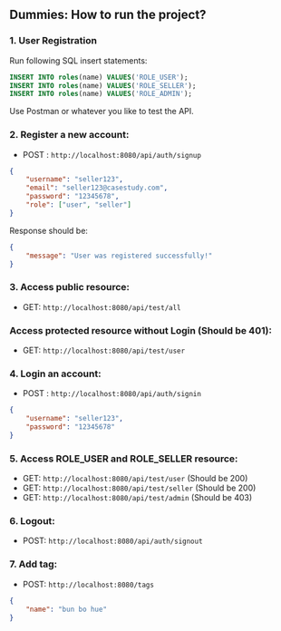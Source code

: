 ## Dummies: How to run the project?

### 1. User Registration

Run following SQL insert statements:
```sql
INSERT INTO roles(name) VALUES('ROLE_USER');
INSERT INTO roles(name) VALUES('ROLE_SELLER');
INSERT INTO roles(name) VALUES('ROLE_ADMIN');
```

Use Postman or whatever you like to test the API.
### 2. **Register a new account:**
- POST : `http://localhost:8080/api/auth/signup`
```json
{
    "username": "seller123",
    "email": "seller123@casestudy.com",
    "password": "12345678",
    "role": ["user", "seller"]
}
```
Response should be:
```json
{
    "message": "User was registered successfully!"
}
```

### 3. **Access public resource:**
- GET: `http://localhost:8080/api/test/all`
### **Access protected resource without Login (Should be 401):**
- GET: `http://localhost:8080/api/test/user`

### 4. **Login an account:**
- POST : `http://localhost:8080/api/auth/signin`
```json
{
    "username": "seller123",
    "password": "12345678"
}
```
### 5. **Access ROLE_USER and ROLE_SELLER resource:**
- GET: `http://localhost:8080/api/test/user` (Should be 200)
- GET: `http://localhost:8080/api/test/seller` (Should be 200)
- GET: `http://localhost:8080/api/test/admin` (Should be 403)

### 6. **Logout:**
- POST: `http://localhost:8080/api/auth/signout`

### 7. **Add tag:**
- POST: `http://localhost:8080/tags`
```json
{
    "name": "bun bo hue"
}
```



